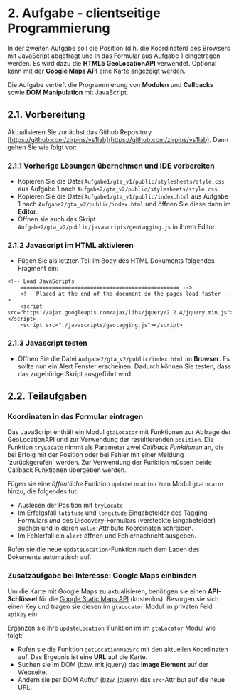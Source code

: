 # 2. Aufgabe - clientseitige Programmierung
In der zweiten Aufgabe soll die Position (d.h. die Koordinaten) des Browsers mit JavaScript abgefragt und in das Formular aus Aufgabe 1 eingetragen werden. Es wird dazu die **HTML5 GeoLocationAPI** verwendet. Optional kann mit der **Google Maps API** eine Karte angezeigt werden.

Die Aufgabe vertieft die Programmierung von **Modulen** und **Callbacks** sowie **DOM Manipulation** mit JavaScript.

## 2.1. Vorbereitung
Aktualisieren Sie zunächst das Github Repository [https://github.com/zirpins/vs1lab](https://github.com/zirpins/vs1lab). Dann gehen Sie wie folgt vor:

### 2.1.1 Vorherige Lösungen übernehmen und IDE vorbereiten
- Kopieren Sie die Datei `Aufgabe1/gta_v1/public/stylesheets/style.css` aus 
Aufgabe 1 nach `Aufgabe2/gta_v2/public/stylesheets/style.css`.
- Kopieren Sie die Datei `Aufgabe1/gta_v1/public/index.html` aus Aufgabe 1 nach `Aufgabe2/gta_v2/public/index.html` und öffnen Sie diese dann im **Editor**.
- Öffnen sie auch das Skript `Aufgabe2/gta_v2/public/javascripts/geotagging.js` in ihrem Editor.

### 2.1.2 Javascript im HTML aktivieren
- Fügen Sie als letzten Teil im Body des HTML Dokuments folgendes Fragment ein:

```
<!-- Load JavaScripts
    ================================================== -->
	<!-- Placed at the end of the document so the pages load faster -->
	<script src="https://ajax.googleapis.com/ajax/libs/jquery/2.2.4/jquery.min.js"></script>
	<script src="./javascripts/geotagging.js"></script>
```

### 2.1.3 Javascript testen
- Öffnen Sie die Datei `Aufgabe2/gta_v2/public/index.html` im **Browser**. Es sollte nun ein Alert Fenster erscheinen. Dadurch können Sie testen, dass das zugehörige Skript ausgeführt wird.

## 2.2. Teilaufgaben
### Koordinaten in das Formular eintragen
Das JavaScript enthält ein Modul `gtaLocator` mit Funktionen zur Abfrage der GeoLocationAPI und zur Verwendung der resultierenden `position`. Die Funktion `tryLocate` nimmt als Parameter zwei *Callback Funktionen* an, die bei Erfolg mit der Position oder bei Fehler mit einer Meldung 'zurückgerufen' werden. Zur Verwendung der Funktion müssen beide Callback Funktionen übergeben werden.

Fügen sie eine _öffentliche_ Funktion `updateLocation` zum Modul `gtaLocator` hinzu, die folgendes tut:

- Auslesen der Position mit `tryLocate`
- Im Erfolgsfall `latitude` und `longitude` Eingabefelder des Tagging-Formulars *und* des Discovery-Formulars (versteckte Eingabefelder) suchen und in deren `value`-Attribute Koordinaten schreiben.
- Im Fehlerfall ein `alert` öffnen und Fehlernachricht ausgeben.

Rufen sie die neue `updateLocation`-Funktion nach dem Laden des Dokuments automatisch auf.

### Zusatzaufgabe bei Interesse: Google Maps einbinden 
Um die Karte mit Google Maps zu aktualisieren, benötigen sie einen **API-Schlüssel** für die [Google Static Maps API](https://developers.google.com/maps/documentation/static-maps/) (kostenlos). Besorgen sie sich einen Key und tragen sie diesen im `gtaLocator` Modul im privaten Feld `apiKey` ein.

Ergänzen sie ihre `updateLocation`-Funktion im im `gtaLocator` Modul wie folgt:

- Rufen sie die Funktion `getLocationMapSrc` mit den aktuellen Koordinaten auf. Das Ergebnis ist eine **URL** auf die Karte.
- Suchen sie im DOM (bzw. mit jquery) das **Image Element** auf der Webseite.
- Ändern sie per DOM Aufruf (bzw. jquery) das `src`-Attribut auf die neue URL.
